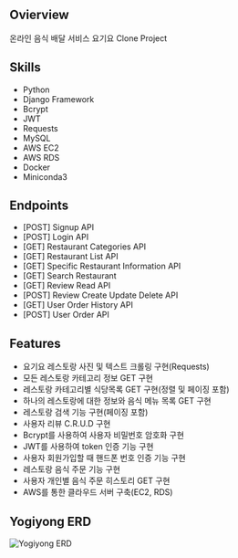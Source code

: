 ## Ovierview
온라인 음식 배달 서비스 요기요 Clone Project

## Skills
- Python
- Django Framework
- Bcrypt
- JWT
- Requests
- MySQL
- AWS EC2
- AWS RDS
- Docker
- Miniconda3

## Endpoints 
- [POST] Signup API
- [POST] Login API
- [GET] Restaurant Categories API
- [GET] Restaurant List API
- [GET] Specific Restaurant Information API
- [GET] Search Restaurant
- [GET] Review Read API
- [POST] Review Create Update Delete API
- [GET] User Order History API
- [POST] User Order API

## Features
- 요기요 레스토랑 사진 및 텍스트 크롤링 구현(Requests)
- 모든 레스토랑 카테고리 정보 GET 구현
- 레스토랑 카테고리별 식당목록 GET 구현(정렬 및 페이징 포함)
- 하나의 레스토랑에 대한 정보와 음식 메뉴 목록 GET 구현
- 레스토랑 검색 기능 구현(페이징 포함)
- 사용자 리뷰 C.R.U.D 구현
- Bcrypt를 사용하여 사용자 비밀번호 암호화 구현
- JWT를 사용하여 token 인증 기능 구현
- 사용자 회원가입할 때 핸드폰 번호 인증 기능 구현
- 레스토랑 음식 주문 기능 구현
- 사용자 개인별 음식 주문 히스토리 GET 구현
- AWS를 통한 클라우드 서버 구축(EC2, RDS)


## Yogiyong ERD
![Yogiyong ERD](https://github.com/wecode-bootcamp-korea/yogiyong-backend/blob/master/yogiyong_erd.png)
